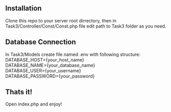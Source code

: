 ## Installation
Clone this repo to your server root dirrectory, then in Task3/Controller/Const/Const.php file edit path to Task3 folder as you need.

## Database Connection 
In Task3/Models create file named .env with following structure: <br>
DATABASE_HOST={your_host_name} <br>
DATABASE_NAME={your_database_name} <br>
DATABASE_USER={your_username} <br>
DATABASE_PASSWORD={your_password} <br>

## Thats it!
Open index.php and enjoy!

